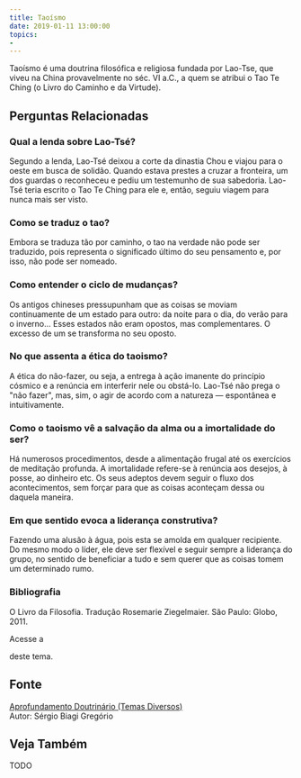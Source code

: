 ```yaml
---
title: Taoísmo
date: 2019-01-11 13:00:00
topics: 
- 
---
```


Taoísmo é uma doutrina filosófica e religiosa fundada por Lao-Tse,
que viveu na China provavelmente no séc. VI a.C., a quem se atribui o
Tao Te Ching (o Livro do Caminho e da Virtude).

## Perguntas Relacionadas

### Qual a lenda sobre Lao-Tsé?
Segundo a lenda, Lao-Tsé deixou a corte da dinastia Chou e viajou para o
oeste em busca de solidão. Quando estava prestes a cruzar a fronteira,
um dos guardas o reconheceu e pediu um testemunho de sua sabedoria.
Lao-Tsé teria escrito o Tao Te Ching para ele e, então, seguiu viagem
para nunca mais ser visto.

### Como se traduz o tao?
Embora se traduza tão por caminho, o tao na verdade não pode ser
traduzido, pois representa o significado último do seu pensamento e, por
isso, não pode ser nomeado.

### Como entender o ciclo de mudanças?
Os antigos chineses pressupunham que as coisas se moviam continuamente
de um estado para outro: da noite para o dia, do verão para o inverno...
Esses estados não eram opostos, mas complementares. O excesso de um se
transforma no seu oposto.

### No que assenta a ética do taoismo?
A ética do não-fazer, ou seja, a entrega à ação imanente do princípio
cósmico e a renúncia em interferir nele ou obstá-lo. Lao-Tsé não prega o
"não fazer", mas, sim, o agir de acordo com a natureza — espontânea e
intuitivamente.

### Como o taoismo vê a salvação da alma ou a imortalidade do ser?
Há numerosos procedimentos, desde a alimentação frugal até os exercícios
de meditação profunda. A imortalidade refere-se à renúncia aos desejos,
à posse, ao dinheiro etc. Os seus adeptos devem seguir o fluxo dos
acontecimentos, sem forçar para que as coisas aconteçam dessa ou daquela
maneira.

### Em que sentido evoca a liderança construtiva?
Fazendo uma alusão à água, pois esta se amolda em qualquer recipiente.
Do mesmo modo o líder, ele deve ser flexível e seguir sempre a liderança
do grupo, no sentido de beneficiar a tudo e sem querer que as coisas
tomem um determinado rumo.


### Bibliografia
O Livro da Filosofia. Tradução Rosemarie Ziegelmaier. São Paulo:
Globo, 2011.

Acesse a

deste tema.

## Fonte
[Aprofundamento Doutrinário (Temas Diversos)](https://sites.google.com/view/aprofundamentodoutrinario/taoísmo)  
Autor: Sérgio Biagi Gregório



## Veja Também
TODO


